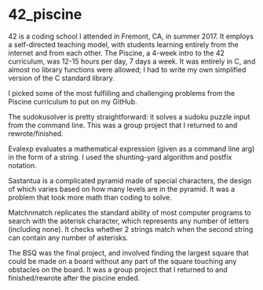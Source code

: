 # 42_piscine

42 is a coding school I attended in Fremont, CA, in summer 2017.
It employs a self-directed teaching model, with students learning entirely from
the internet and from each other. The Piscine, a 4-week intro to the 42
curriculum, was 12-15 hours per day, 7 days a week. It was entirely in C, and
almost no library functions were allowed; I had to write my own simplified version
of the C standard library.

I picked some of the most fulfilling and challenging problems from the Piscine
curriculum to put on my GitHub.

The sudokusolver is pretty straightforward: it solves a sudoku puzzle input from the command line. This was a group project that I returned to and rewrote/finished.

Evalexp evaluates a mathematical expression (given as a command line arg) in the form of a string. I used the shunting-yard algorithm and postfix notation.

Sastantua is a complicated pyramid made of special characters, the design of which varies based on how many levels are in the pyramid. It was a problem that took more math than coding to solve.

Matchnmatch replicates the standard ability of most computer programs to
search with the asterisk character, which represents any number of letters (including none). It checks whether 2 strings match when the second string can contain any number of asterisks.

The BSQ was the final project, and involved finding the largest square that could be made on a board without any part of the square touching any obstacles on the board. It was a group project that I returned to and finished/rewrote after the piscine ended.
